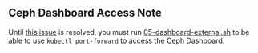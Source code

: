 ## Ceph Dashboard Access Note
Until [this issue]('https://github.com/rook/rook/issues/2492') is resolved, you must run [05-dashboard-external.sh]('./05-dashboard-external.sh') to be able to use `kubectl port-forward` to access the Ceph Dashboard.
